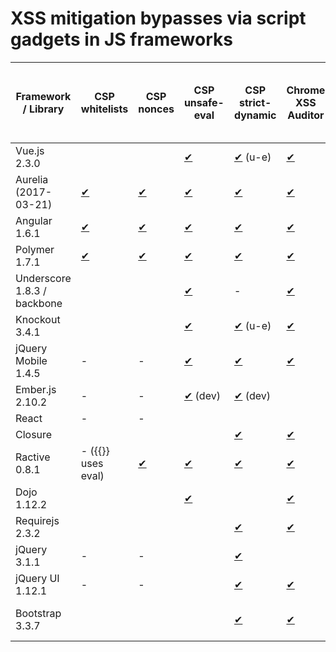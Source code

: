 # XSS mitigation bypasses via script gadgets in JS frameworks

|  Framework / Library        | CSP whitelists                       | CSP nonces                                  | CSP unsafe-eval                           | CSP strict-dynamic                          | Chrome XSS Auditor                           | EDGE XSS filter                                 | NoScript XSS Filter 5.0.2                         | DOMPurify 0.8.7                                          | Google Closure HTML sanitizer (2017-05-01)            | ModSecurity OWASP CRS 3.0.0                        |
|-----------------------------|--------------------------------------|---------------------------------------------|-------------------------------------------|---------------------------------------------|----------------------------------------------|-------------------------------------------------|---------------------------------------------------|----------------------------------------------------------|-------------------------------------------------------|----------------------------------------------------|
| Vue.js 2.3.0                |                                      |                                             | [✔](repo/csp/ue/vue_exploit.php)          | [✔](repo/csp/sd/vue_exploit.php)  (u-e)     | [✔](repo/csp/ue/vue_exploit.php)             | [✔](repo/filters/edge/vue_exploit2.php)         | [✔](repo/filters/noscript/vue_exploit.php)        | [✔](repo/sanitizers/dompurify/vue_exploit.php)           | [✔](repo/sanitizers/closure/vue_exploit.php)          | [✔](repo/waf/modsecurity/vue_exploit.php)          |
| Aurelia (2017-03-21)        | [✔](repo/csp/wh/aurelia_exploit.php) | [✔](repo/csp/wh/aurelia_exploit.php)        | [✔](repo/csp/ue/aurelia_exploit.php)      | [✔](repo/csp/sd/aurelia_exploit.php)        | [✔](repo/filters/chrome/aurelia_exploit.php) | [✔](repo/filters/chrome/aurelia_exploit.php)    | [✔](repo/filters/noscript/aurelia_exploit.php)    | [✔](repo/sanitizers/dompurify/aurelia_exploit.php)       | [✔](repo/sanitizers/closure/aurelia_exploit.php)      | [✔](repo/waf/modsecurity/aurelia_exploit.php)      |
| Angular 1.6.1               | [✔](repo/csp/wh/angular_exploit.php) | [✔](repo/csp/wh/angular_exploit.php)        | [✔](repo/csp/wh/angular_exploit.php)      | [✔](repo/csp/sd/angular_exploit.php)        | [✔](repo/filters/chrome/angular_exploit.php) | [✔](repo/filters/edge/angular_exploit.php)      | [✔](repo/filters/noscript/angular_exploit.php)    | [✔](repo/sanitizers/dompurify/angular_exploit.php)       | [✔](repo/sanitizers/closure/angular_exploit.php)      | [✔](repo/waf/modsecurity/angular_exploit.php)      |
| Polymer 1.7.1               | [✔](repo/csp/wh/polymer_exploit.php) | [✔](repo/csp/wh/polymer_exploit.php)        | [✔](repo/csp/ue/polymer_exploit.php)      | [✔](repo/csp/sd/polymer_exploit.php)        | [✔](repo/filters/chrome/polymer_exploit.php) | [✔](repo/filters/noscript/polymer_exploit.php)  | [✔](repo/filters/noscript/polymer_exploit.php)    | - (<template)                                            | - (<template)                                         | [✔](repo/waf/modsecurity/polymer_exploit.php)      |
| Underscore 1.8.3 / backbone |                                      |                                             | [✔](repo/csp/ue/underscore_exploit.php)   | -                                           | [✔](repo/csp/ue/underscore_exploit.php)      | [✔](repo/filters/edge/underscore_exploit.php)   | [✔](repo/filters/noscript/underscore_exploit.php) | [✔](repo/sanitizers/dompurify/underscore_exploit.php)    | [✔](repo/sanitizers/closure/underscore_exploit.php)   | [✔](repo/waf/modsecurity/underscore_exploit.php)   |
| Knockout 3.4.1              |                                      |                                             | [✔](repo/csp/ue/knockout_exploit.php)     | [✔](repo/csp/sd/knockout_exploit.php) (u-e) | [✔](repo/csp/ue/knockout_exploit.php)        | [✔](repo/filters/edge/knockout_exploit.php)     | [✔](repo/filters/noscript/knockout_exploit.php)   | [✔](repo/sanitizers/dompurify/knockout_exploit.php)      | - (data- or comments)                                 | [✔](repo/waf/modsecurity/knockout_exploit.php)     |
| jQuery Mobile 1.4.5         | -                                    | -                                           | [✔](repo/csp/ue/jquerymobile_exploit.php) | [✔](repo/csp/sd/jquerymobile_exploit.php)   | [✔](repo/csp/ue/jquerymobile_exploit.php)    | [✔](repo/filters/edge/jquerymobile_exploit.php) |                                                   | [✔](repo/sanitizers/dompurify/jquerymobile_exploit.html) | [✔](repo/sanitizers/closure/jquerymobile_exploit.php) | [✔](repo/waf/modsecurity/jquerymobile_exploit.php) |
| Ember.js 2.10.2             | -                                    | -                                           | [✔](repo/csp/ue/ember_exploit.php) (dev)  | [✔](repo/csp/sd/ember_exploit.html) (dev)   |                                              |                                                 |                                                   |                                                          |                                                       |                                                    |
| React                       | -                                    | -                                           |                                           |                                             |                                              |                                                 |                                                   |                                                          |                                                       |                                                    |
| Closure                     |                                      |                                             |                                           | [✔](repo/csp/sd/closure_exploit.php)        | [✔](repo/csp/sd/closure_exploit.php)         | - (<a.*)                                        | [✔](repo/filters/noscript/closure_exploit.php)    |                                                          |                                                       |                                                    |
| Ractive 0.8.1               | - ({{}} uses eval)                   | [✔](repo/csp/ue/ractive_nonces_exploit.php) | [✔](repo/csp/ue/ractive_exploit.php)      | [✔](repo/csp/sd/ractive_exploit.php)        | [✔](repo/csp/sd/ractive_exploit.php)         | - (<script)                                     | - (script node)                                   | - (script)                                               | - (script)                                            | - (script)                                         |
| Dojo 1.12.2                 |                                      |                                             | [✔](repo/csp/ue/dojo_exploit.php)         |                                             | [✔](repo/filters/chrome/dojo_exploit.php)    | [✔](repo/filters/edge/dojo_exploit.php)         | [✔](repo/filters/chrome/dojo_exploit.php)         | [✔](repo/sanitizers/dompurify/dojo_exploit.php)          | - (data-)                                             | [✔](repo/waf/modsecurity/dojo_exploit.php)         |
| Requirejs 2.3.2             |                                      |                                             |                                           | [✔](repo/csp/sd/requirejs_exploit.php)      | [✔](repo/csp/sd/requirejs_exploit.php)       | - (<script)                                     |                                                   |                                                          |                                                       |                                                    |
| jQuery 3.1.1                | -                                    | -                                           |                                           | [✔](repo/csp/sd/jquery_exploit.php)         |                                              | - (<script)                                     |                                                   |                                                          |                                                       |                                                    |
| jQuery UI 1.12.1            | -                                    | -                                           |                                           | [✔](repo/csp/sd/jqueryui_exploit.php)       | [✔](repo/csp/sd/jqueryui_exploit.php)        |                                                 | [✔](repo/filters/noscript/jqueryui_exploit.php)   | [✔](repo/sanitizers/dompurify/jqueryui_exploit.php)      | [✔](repo/sanitizers/closure/jqueryui_exploit.php)     | [✔](repo/waf/modsecurity/jqueryui_exploit.php)     |
| Bootstrap 3.3.7             |                                      |                                             |                                           | [✔](repo/csp/sd/bootstrap_exploit.php)      | [✔](repo/csp/sd/bootstrap_exploit.php)       | [✔](repo/filters/edge/bootstrap_exploit.php)    | - (HTML in HTML attr)                             | [✔](repo/sanitizers/dompurify/bootstrap_exploit.php)     |                                                       |                                                    |

